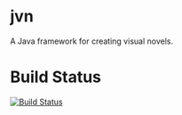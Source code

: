 # jvn
A Java framework for creating visual novels.

# Build Status
[![Build Status](https://jenkins-nulldev.rhcloud.com:443/job/JavaVisualNovel/badge/icon)](https://jenkins-nulldev.rhcloud.com:443/job/JavaVisualNovel/)

